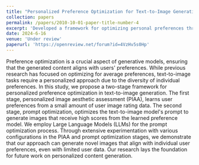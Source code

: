 ```yaml
---
title: "Personalized Preference Optimization for Text-to-Image Generation using Large Language Models"
collection: papers
permalink: /papers/2010-10-01-paper-title-number-4
excerpt: 'Developed a framework for optimizing personal preferences through in-context learning, utilizing the PIAA method, introducing multi-prompt optimization, integrating comprehensive feedback, and demonstrating training-free, real-world applications.'
date: 2024-6-16
venue: 'Under review'
paperurl: 'https://openreview.net/forum?id=4VzHv5s0Hp'
---
```


Preference optimization is a crucial aspect of generative models, ensuring that the generated content aligns with users' preferences. While previous research has focused on optimizing for average preferences, text-to-image tasks require a personalized approach due to the diversity of individual preferences. In this study, we propose a two-stage framework for personalized preference optimization in text-to-image generation. The first stage, personalized image aesthetic assessment (PIAA), learns user preferences from a small amount of user image rating data. The second stage, prompt optimization, optimizes the text-to-image model's prompt to generate images that receive high scores from the learned preference model. We employ Large Language Models (LLMs) for the prompt optimization process. Through extensive experimentation with various configurations in the PIAA and prompt optimization stages, we demonstrate that our approach can generate novel images that align with individual user preferences, even with limited user data. Our research lays the foundation for future work on personalized content generation.
